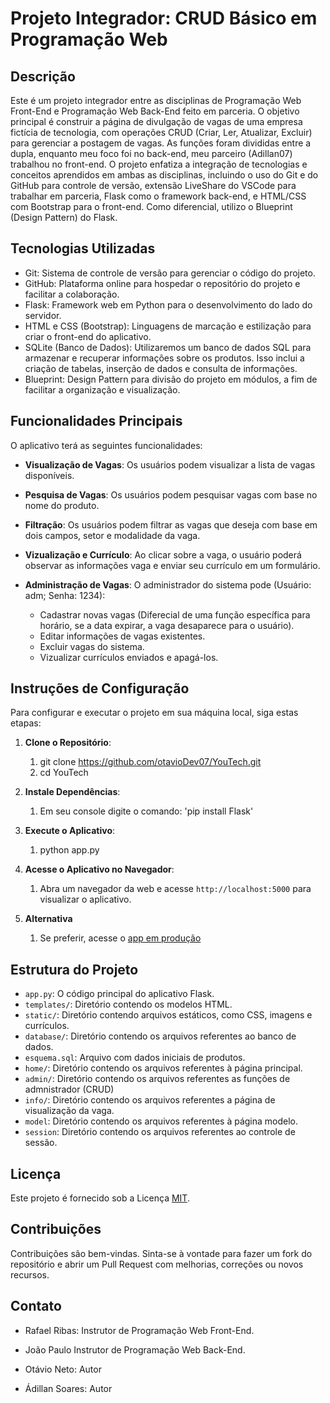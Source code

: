 # Projeto Integrador: CRUD Básico em Programação Web


## Descrição


Este é um projeto integrador entre as disciplinas de Programação Web Front-End e Programação Web Back-End feito em parceria. O objetivo principal é construir a página de divulgação de vagas de uma empresa fictícia de tecnologia, com operações CRUD (Criar, Ler, Atualizar, Excluir) para gerenciar a postagem de vagas. As funções foram divididas entre a dupla, enquanto meu foco foi no back-end, meu parceiro (Adillan07) trabalhou no front-end. O projeto enfatiza a integração de tecnologias e conceitos aprendidos em ambas as disciplinas, incluindo o uso do Git e do GitHub para controle de versão, extensão LiveShare do VSCode para trabalhar em parceria, Flask como o framework back-end, e HTML/CSS com Bootstrap para o front-end. Como diferencial, utilizo o Blueprint (Design Pattern) do Flask.


## Tecnologias Utilizadas


- Git: Sistema de controle de versão para gerenciar o código do projeto.
- GitHub: Plataforma online para hospedar o repositório do projeto e facilitar a colaboração.
- Flask: Framework web em Python para o desenvolvimento do lado do servidor.
- HTML e CSS (Bootstrap): Linguagens de marcação e estilização para criar o front-end do aplicativo.
- SQLite (Banco de Dados): Utilizaremos um banco de dados SQL para armazenar e recuperar informações sobre os produtos. Isso inclui a criação de tabelas, inserção de dados e consulta de informações.
- Blueprint: Design Pattern para divisão do projeto em módulos, a fim de facilitar a organização e visualização.

## Funcionalidades Principais


O aplicativo terá as seguintes funcionalidades:


- **Visualização de Vagas**: Os usuários podem visualizar a lista de vagas disponíveis.

- **Pesquisa de Vagas**: Os usuários podem pesquisar vagas com base no nome do produto.

- **Filtração**: Os usuários podem filtrar as vagas que deseja com base em dois campos, setor e modalidade da vaga.

- **Vizualização e Currículo**: Ao clicar sobre a vaga, o usuário poderá observar as informações vaga e enviar seu currículo em um formulário.

- **Administração de Vagas**: O administrador do sistema pode (Usuário: adm; Senha: 1234):
  - Cadastrar novas vagas (Diferecial de uma função específica para horário, se a data expirar, a vaga desaparece para o usuário).
  - Editar informações de vagas existentes.
  - Excluir vagas do sistema.
  - Vizualizar currículos enviados e apagá-los.


## Instruções de Configuração


Para configurar e executar o projeto em sua máquina local, siga estas etapas:


1. **Clone o Repositório**:
   1. git clone https://github.com/otavioDev07/YouTech.git
   2. cd YouTech
2. **Instale Dependências**:
   1. Em seu console digite o comando: 'pip install Flask'
3. **Execute o Aplicativo**:
   1. python app.py
4. **Acesse o Aplicativo no Navegador**:
   1. Abra um navegador da web e acesse `http://localhost:5000` para visualizar o aplicativo.
  
5. **Alternativa**
   1. Se preferir, acesse o [app em produção](otavioDev.pythonanywhere.com)

## Estrutura do Projeto


- `app.py`: O código principal do aplicativo Flask.
- `templates/`: Diretório contendo os modelos HTML.
- `static/`: Diretório contendo arquivos estáticos, como CSS, imagens e currículos.
- `database/`: Diretório contendo os arquivos referentes ao banco de dados.
- `esquema.sql`: Arquivo com dados iniciais de produtos.
- `home/`: Diretório contendo os arquivos referentes à página principal.
- `admin/`: Diretório contendo os arquivos referentes as funções de admnistrador (CRUD)
- `info/`: Diretório contendo os arquivos referentes a página de visualização da vaga.
- `model`: Diretório contendo os arquivos referentes à página modelo.
- `session`: Diretório contendo os arquivos referentes ao controle de sessão.

## Licença


Este projeto é fornecido sob a Licença [MIT](LICENSE).


## Contribuições


Contribuições são bem-vindas. Sinta-se à vontade para fazer um fork do repositório e abrir um Pull Request com melhorias, correções ou novos recursos.


## Contato


- Rafael Ribas: Instrutor de Programação Web Front-End.


- João Paulo Instrutor de Programação Web Back-End.

- Otávio Neto: Autor
- Ádillan Soares: Autor

